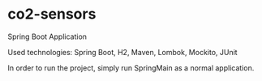 # co2-sensors

Spring Boot Application

Used technologies:
Spring Boot, H2, Maven, Lombok, Mockito, JUnit

In order to run the project, simply run SpringMain as a normal application.
